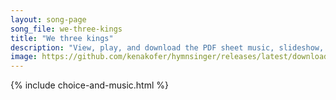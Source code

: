 ```yaml
---
layout: song-page
song_file: we-three-kings
title: "We three kings"
description: "View, play, and download the PDF sheet music, slideshow, and audio. Lyrics: We three kings of Orient are; bearing gifts we traverse afar, field and fountain, moor and mountain, following yonder star.    O star of wonder, star ... english christian winter 4part chords"
image: https://github.com/kenakofer/hymnsinger/releases/latest/download/we-three-kings-trad.png
---
```


{% include choice-and-music.html %}
